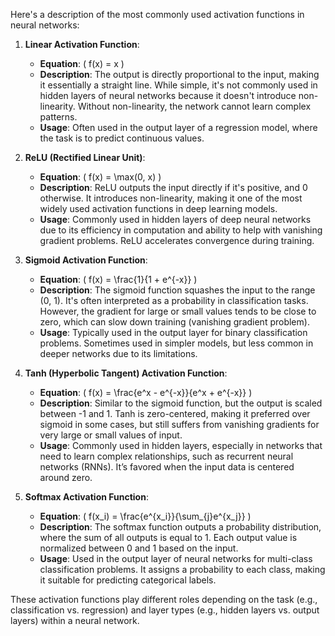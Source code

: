 Here's a description of the most commonly used activation functions in neural networks:

1. **Linear Activation Function**:
   - **Equation**: \( f(x) = x \)
   - **Description**: The output is directly proportional to the input, making it essentially a straight line. While simple, it's not commonly used in hidden layers of neural networks because it doesn't introduce non-linearity. Without non-linearity, the network cannot learn complex patterns.
   - **Usage**: Often used in the output layer of a regression model, where the task is to predict continuous values.

2. **ReLU (Rectified Linear Unit)**:
   - **Equation**: \( f(x) = \max(0, x) \)
   - **Description**: ReLU outputs the input directly if it's positive, and 0 otherwise. It introduces non-linearity, making it one of the most widely used activation functions in deep learning models.
   - **Usage**: Commonly used in hidden layers of deep neural networks due to its efficiency in computation and ability to help with vanishing gradient problems. ReLU accelerates convergence during training.

3. **Sigmoid Activation Function**:
   - **Equation**: \( f(x) = \frac{1}{1 + e^{-x}} \)
   - **Description**: The sigmoid function squashes the input to the range (0, 1). It's often interpreted as a probability in classification tasks. However, the gradient for large or small values tends to be close to zero, which can slow down training (vanishing gradient problem).
   - **Usage**: Typically used in the output layer for binary classification problems. Sometimes used in simpler models, but less common in deeper networks due to its limitations.

4. **Tanh (Hyperbolic Tangent) Activation Function**:
   - **Equation**: \( f(x) = \frac{e^x - e^{-x}}{e^x + e^{-x}} \)
   - **Description**: Similar to the sigmoid function, but the output is scaled between -1 and 1. Tanh is zero-centered, making it preferred over sigmoid in some cases, but still suffers from vanishing gradients for very large or small values of input.
   - **Usage**: Commonly used in hidden layers, especially in networks that need to learn complex relationships, such as recurrent neural networks (RNNs). It’s favored when the input data is centered around zero.

5. **Softmax Activation Function**:
   - **Equation**: \( f(x_i) = \frac{e^{x_i}}{\sum_{j}e^{x_j}} \)
   - **Description**: The softmax function outputs a probability distribution, where the sum of all outputs is equal to 1. Each output value is normalized between 0 and 1 based on the input.
   - **Usage**: Used in the output layer of neural networks for multi-class classification problems. It assigns a probability to each class, making it suitable for predicting categorical labels.

These activation functions play different roles depending on the task (e.g., classification vs. regression) and layer types (e.g., hidden layers vs. output layers) within a neural network.